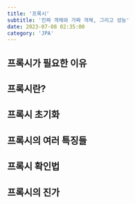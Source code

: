 ```yaml
---
title: '프록시'
subtitle: '진짜 객체와 가짜 객체, 그리고 성능'
date: 2023-07-08 02:35:00
category: 'JPA'
---
```


## 프록시가 필요한 이유

## 프록시란?

## 프록시 초기화

## 프록시의 여러 특징들

## 프록시 확인법

## 프록시의 진가

